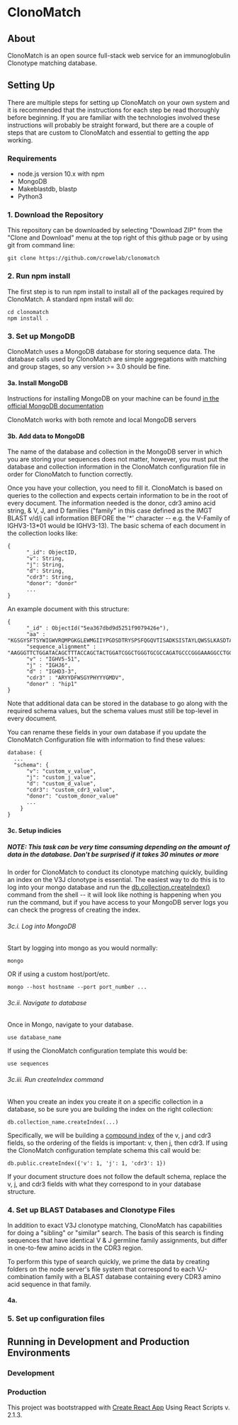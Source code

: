 # ClonoMatch

## About

ClonoMatch is an open source full-stack web service for an immunoglobulin Clonotype matching database.

## Setting Up

There are multiple steps for setting up ClonoMatch on your own system and it is recommended that the instructions for each step be read thoroughly before beginning. If you are familiar with the technologies involved these instructions will probably be straight forward, but there are a couple of steps that are custom to ClonoMatch and essential to getting the app working.

### Requirements
- node.js version 10.x with npm
- MongoDB
- Makeblastdb, blastp
- Python3

### 1. Download the Repository
This repository can be downloaded by selecting "Download ZIP" from the "Clone and Download" menu at the top right of this github page or by using git from command line:

```
git clone https://github.com/crowelab/clonomatch
```

### 2. Run npm install
The first step is to run npm install to install all of the packages required by ClonoMatch. A standard npm install will do:

```
cd clonomatch
npm install .
```

### 3. Set up MongoDB
ClonoMatch uses a MongoDB database for storing sequence data. The database calls used by ClonoMatch are simple aggregations with matching and group stages, so any version >= 3.0 should be fine.

#### 3a. Install MongoDB

Instructions for installing MongoDB on your machine can be found [in the official MongoDB documentation](https://docs.mongodb.com/manual/installation/)

ClonoMatch works with both remote and local MongoDB servers

#### 3b. Add data to MongoDB
The name of the database and collection in the MongoDB server in which you are storing your sequences does not matter, however, you must put the database and collection information in the ClonoMatch configuration file in order for ClonoMatch to function correctly.

Once you have your collection, you need to fill it. ClonoMatch is based on queries to the collection and expects certain information to be in the root of every document. The information needed is the donor, cdr3 amino acid string, & V, J, and D families ("family" in this case defined as the IMGT BLAST v/d/j call information BEFORE the '\*' character -- e.g. the V-Family of IGHV3-13\*01 would be IGHV3-13). The basic schema of each document in the collection looks like:

```
{
      "_id": ObjectID,
      "v": String,
      "j": String,
      "d": String,
      "cdr3": String,
      "donor": "donor"
      ...
}
```

An example document with this structure:
```
{ 
      "_id" : ObjectId("5ea367dbd9d5251f9079426e"), 
      "aa" : "KGSGYSFTSYWIGWVRQMPGKGLEWMGIIYPGDSDTRYSPSFQGQVTISADKSISTAYLQWSSLKASDTAMYYCARYYDFWSGYPHYYYGMDVWGQ",
      "sequence_alignment" : "AAGGGTTCTGGATACAGCTTTACCAGCTACTGGATCGGCTGGGTGCGCCAGATGCCCGGGAAAGGCCTGGAGTGGATGGGGATCATCTATCCTGGTGACTCTGATACCAGATACAGCCCGTCCTTCCAAGGCCAGGTCACCATCTCAGCCGACAAGTCCATCAGCACCGCCTACCTGCAGTGGAGCAGCCTGAAGGCCTCGGACACCGCCATGTATTACTGTGCGAGATATTACGATTTTTGGAGTGGTTACCCCCACTACTACTACGGTATGGACGTCTGGGGCCAA",
      "v" : "IGHV5-51",
      "j" : "IGHJ6",
      "d" : "IGHD3-3",
      "cdr3" : "ARYYDFWSGYPHYYYGMDV",
      "donor" : "hip1"
}
```

Note that additional data can be stored in the database to go along with the required schema values, but the schema values must still be top-level in every document.

You can rename these fields in your own database if you update the ClonoMatch Configuration file with information to find these values:
```
database: {
  ...
  "schema": {
      "v": "custom_v_value",
      "j": "custom_j_value",
      "d": "custom_d_value",
      "cdr3": "custom_cdr3_value",
      "donor": "custom_donor_value"
      ...
    }
}
```

#### 3c. Setup indicies
##### NOTE: This task can be very time consuming depending on the amount of data in the database. Don't be surprised if it takes 30 minutes or more

In order for ClonoMatch to conduct its clonotype matching quickly, building an index on the V3J clonotype is essential. The easiest way to do this is to log into your mongo database and run the [db.collection.createIndex()](https://docs.mongodb.com/manual/reference/method/db.collection.createIndex/) command from the shell -- it will look like nothing is happening when you run the command, but if you have access to your MongoDB server logs you can check the progress of creating the index. 

###### 3c.i. Log into MongoDB
Start by logging into mongo as you would normally:
```
mongo
```
OR if using a custom host/port/etc.
```
mongo --host hostname --port port_number ...
```

###### 3c.ii. Navigate to database
Once in Mongo, navigate to your database.
```
use database_name
```
If using the ClonoMatch configuration template this would be:
```
use sequences
```

###### 3c.iii. Run createIndex command
When you create an index you create it on a specific collection in a database, so be sure you are building the index on the right collection:
```
db.collection_name.createIndex(...)
```

Specifically, we will be building a [compound index](https://docs.mongodb.com/manual/core/index-compound/) of the v, j and cdr3 fields, so the ordering of the fields is important: v, then j, then cdr3. If using the ClonoMatch configuration template schema this call would be:
```
db.public.createIndex({'v': 1, 'j': 1, 'cdr3': 1})
```

If your document structure does not follow the default schema, replace the v, j, and cdr3 fields with what they correspond to in your database structure.

### 4. Set up BLAST Databases and Clonotype Files
In addition to exact V3J clonotype matching, ClonoMatch has capabilities for doing a "sibling" or "similar" search. The basis of this search is finding sequences that have identical V & J germline family assignments, but differ in one-to-few amino acids in the CDR3 region.

To perform this type of search quickly, we prime the data by creating folders on the node server's file system that correspond to each VJ-combination family with a BLAST database containing every CDR3 amino acid sequence in that family.

#### 4a.

### 5. Set up configuration files

## Running in Development and Production Environments

### Development

### Production



This project was bootstrapped with [Create React App](https://github.com/facebookincubator/create-react-app) Using React Scripts v. 2.1.3.
